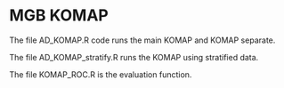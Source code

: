 # MGB KOMAP

The file AD_KOMAP.R code runs the main KOMAP and KOMAP separate. 

The file AD_KOMAP_stratify.R runs the KOMAP using stratified data.

The file KOMAP_ROC.R is the evaluation function.
